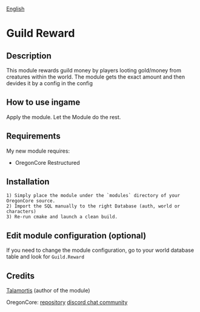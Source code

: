  [English](README.md) 

# Guild Reward


## Description

This module rewards guild money by players looting gold/money from creatures within the world.  The module gets the exact amount and then devides it by a config in the config


## How to use ingame

Apply the module. Let the Module do the rest.


## Requirements

My new module requires:

- OregonCore Restructured


## Installation

```
1) Simply place the module under the `modules` directory of your OregonCore source. 
2) Import the SQL manually to the right Database (auth, world or characters) 
3) Re-run cmake and launch a clean build.
```

## Edit module configuration (optional)

If you need to change the module configuration, go to your world database table and look for `Guild.Reward` 


## Credits
[Talamortis](https://github.com/talamortis) (author of the module)

OregonCore: [repository](https://github.com/talamortis/OregonCore) [discord chat community](https://discord.gg/wpQWCEt)

